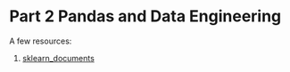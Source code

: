 # Part 2 Pandas and Data Engineering
A few resources:
1. [sklearn_documents](https://scikit-learn.org/stable/modules/generated/sklearn.tree.DecisionTreeClassifier.html)